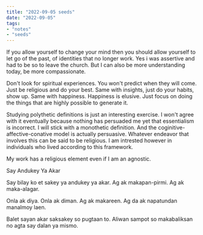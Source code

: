 ```yaml
---
title: "2022-09-05 seeds"
date: "2022-09-05"
tags:
- "notes"
- "seeds"
---
```


If you allow yourself to change your mind then you should allow yourself to let go of the past, of identities that no longer work. Yes i was assertive and had to be so to leave the church. But I can also be more understanding today, be more compassionate.

Don't look for spiritual experiences. You won't predict when they will come. Just be religious and do your best. Same with insights, just do your habits, show up. Same with happiness. Happiness is elusive. Just focus on doing the things that are highly possible to generate it.

Studying polythetic definitions is just an interesting exercise. I won't agree with it eventually because nothing has persuaded me yet that essentialism is incorrect. I will stick with a monothetic definition. And the coginitive-affective-conative model is actually persuasive. Whatever endeavor that involves this can be said to be religious. I am intrested however in individuals who lived according to this framework.

My work has a religious element even if I am an agnostic.

Say Andukey Ya Akar

Say bilay ko et sakey ya andukey ya akar. Ag ak makapan-pirmi. Ag ak maka-alagar.

Onla ak diya. Onla ak diman. Ag ak makareen. Ag da ak napatundan manalmoy laen.

Balet sayan akar saksakey so pugtaan to. Aliwan sampot so makabaliksan no agta say dalan ya mismo.